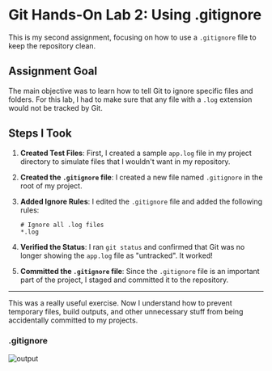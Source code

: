 # Git Hands-On Lab 2: Using .gitignore

This is my second assignment, focusing on how to use a `.gitignore` file to keep the repository clean.

## Assignment Goal

The main objective was to learn how to tell Git to ignore specific files and folders. For this lab, I had to make sure that any file with a `.log` extension would not be tracked by Git.

## Steps I Took

1.  **Created Test Files**: First, I created a sample `app.log` file in my project directory to simulate files that I wouldn't want in my repository.

2.  **Created the `.gitignore` file**: I created a new file named `.gitignore` in the root of my project.

3.  **Added Ignore Rules**: I edited the `.gitignore` file and added the following rules:
    ```
    # Ignore all .log files
    *.log
    
    ```

4.  **Verified the Status**: I ran `git status` and confirmed that Git was no longer showing the `app.log` file as "untracked". It worked!

5.  **Committed the `.gitignore` file**: Since the `.gitignore` file is an important part of the project, I staged and committed it to the repository.

---

This was a really useful exercise. Now I understand how to prevent temporary files, build outputs, and other unnecessary stuff from being accidentally committed to my projects.

### .gitignore 

![output](https://github.com/SudipSarkar1193/Digital-Nurture-4.0-JavaFSE/tree/main/Week8_Git/2.%20Git-HOL/Screenshot?raw=true)